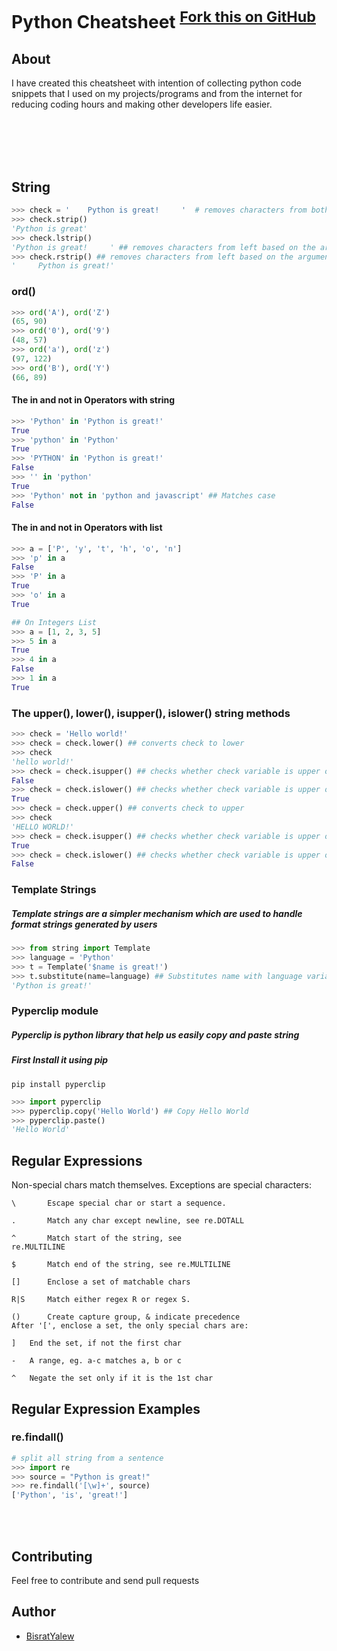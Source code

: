 Python Cheatsheet 
<sup>[Fork this on GitHub](https://github.com/BisratYalew/python-cheatsheet)
</sup>
=================



## About
I have created this cheatsheet with intention of collecting python code snippets that I used on my projects/programs and from the internet for reducing coding hours and making other developers life easier.




<br>
<br>


<br>
<br>




String
------


```python
>>> check = '    Python is great!     '  # removes characters from both left and right based on the argument
>>> check.strip()
'Python is great'
>>> check.lstrip()
'Python is great!     ' ## removes characters from left based on the argument
>>> check.rstrip() ## removes characters from left based on the argument
'     Python is great!'
```



### ord()
```python
>>> ord('A'), ord('Z')
(65, 90)
>>> ord('0'), ord('9')
(48, 57)
>>> ord('a'), ord('z')
(97, 122)
>>> ord('B'), ord('Y')
(66, 89)
```


#### The in and not in Operators with string
```python 
>>> 'Python' in 'Python is great!'
True
>>> 'python' in 'Python'
True
>>> 'PYTHON' in 'Python is great!'
False
>>> '' in 'python'
True
>>> 'Python' not in 'python and javascript' ## Matches case
False
```

#### The in and not in Operators with list
```python 
>>> a = ['P', 'y', 't', 'h', 'o', 'n']
>>> 'p' in a
False
>>> 'P' in a
True
>>> 'o' in a
True

## On Integers List
>>> a = [1, 2, 3, 5]
>>> 5 in a
True
>>> 4 in a
False
>>> 1 in a
True
```


### The upper(), lower(), isupper(), islower() string methods

```python
>>> check = 'Hello world!'
>>> check = check.lower() ## converts check to lower
>>> check
'hello world!'
>>> check = check.isupper() ## checks whether check variable is upper or not. 
False
>>> check = check.islower() ## checks whether check variable is upper or not. 
True
>>> check = check.upper() ## converts check to upper
>>> check
'HELLO WORLD!'
>>> check = check.isupper() ## checks whether check variable is upper or not. 
True
>>> check = check.islower() ## checks whether check variable is upper or not. 
False
```


### Template Strings
##### <i>Template strings are a simpler mechanism which are used to handle format strings generated by users</i>

```python
>>> from string import Template
>>> language = 'Python'
>>> t = Template('$name is great!')
>>> t.substitute(name=language) ## Substitutes name with language variable
'Python is great!'
```

### Pyperclip module
##### <i>Pyperclip is python library that help us easily copy and paste string</i>

##### First Install it using pip

```
pip install pyperclip
```

```python
>>> import pyperclip
>>> pyperclip.copy('Hello World') ## Copy Hello World
>>> pyperclip.paste()
'Hello World'
```

## Regular Expressions
Non-special chars match themselves. Exceptions are special characters:

```
\       Escape special char or start a sequence.
```

```
.       Match any char except newline, see re.DOTALL
```
```
^       Match start of the string, see 
re.MULTILINE
```
```
$       Match end of the string, see re.MULTILINE
```
```
[]      Enclose a set of matchable chars
```
```
R|S     Match either regex R or regex S.
```
```
()      Create capture group, & indicate precedence
After '[', enclose a set, the only special chars are:
```
```
]   End the set, if not the first char
```
```
-   A range, eg. a-c matches a, b or c
```
```
^   Negate the set only if it is the 1st char
```
## Regular Expression Examples
### re.findall()
```python
# split all string from a sentence
>>> import re
>>> source = "Python is great!"
>>> re.findall('[\w]+', source)
['Python', 'is', 'great!']
```

<br>
<br>

## Contributing

Feel free to contribute and send pull requests

## Author

* [BisratYalew](https://bisratyalew.github.io)

